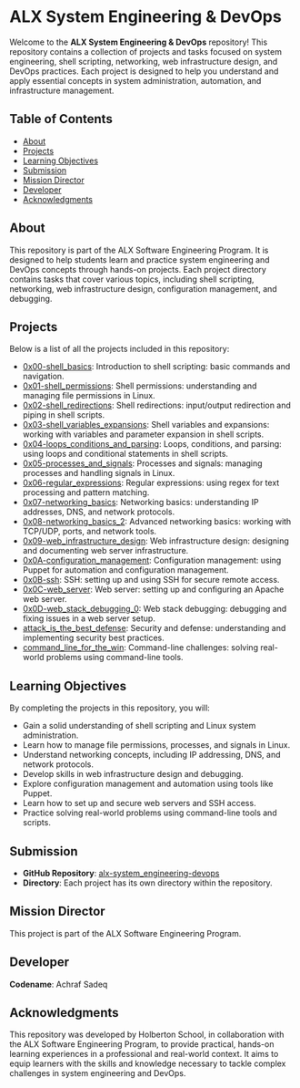 # ALX System Engineering & DevOps

Welcome to the **ALX System Engineering & DevOps** repository! This repository contains a collection of projects and tasks focused on system engineering, shell scripting, networking, web infrastructure design, and DevOps practices. Each project is designed to help you understand and apply essential concepts in system administration, automation, and infrastructure management.

## Table of Contents

- [About](#about)
- [Projects](#projects)
- [Learning Objectives](#learning-objectives)
- [Submission](#submission)
- [Mission Director](#mission-director)
- [Developer](#developer)
- [Acknowledgments](#acknowledgments)

## About

This repository is part of the ALX Software Engineering Program. It is designed to help students learn and practice system engineering and DevOps concepts through hands-on projects. Each project directory contains tasks that cover various topics, including shell scripting, networking, web infrastructure design, configuration management, and debugging.

## Projects

Below is a list of all the projects included in this repository:

- [0x00-shell_basics](./0x00-shell_basics): Introduction to shell scripting: basic commands and navigation.
- [0x01-shell_permissions](./0x01-shell_permissions): Shell permissions: understanding and managing file permissions in Linux.
- [0x02-shell_redirections](./0x02-shell_redirections): Shell redirections: input/output redirection and piping in shell scripts.
- [0x03-shell_variables_expansions](./0x03-shell_variables_expansions): Shell variables and expansions: working with variables and parameter expansion in shell scripts.
- [0x04-loops_conditions_and_parsing](./0x04-loops_conditions_and_parsing): Loops, conditions, and parsing: using loops and conditional statements in shell scripts.
- [0x05-processes_and_signals](./0x05-processes_and_signals): Processes and signals: managing processes and handling signals in Linux.
- [0x06-regular_expressions](./0x06-regular_expressions): Regular expressions: using regex for text processing and pattern matching.
- [0x07-networking_basics](./0x07-networking_basics): Networking basics: understanding IP addresses, DNS, and network protocols.
- [0x08-networking_basics_2](./0x08-networking_basics_2): Advanced networking basics: working with TCP/UDP, ports, and network tools.
- [0x09-web_infrastructure_design](./0x09-web_infrastructure_design): Web infrastructure design: designing and documenting web server infrastructure.
- [0x0A-configuration_management](./0x0A-configuration_management): Configuration management: using Puppet for automation and configuration management.
- [0x0B-ssh](./0x0B-ssh): SSH: setting up and using SSH for secure remote access.
- [0x0C-web_server](./0x0C-web_server): Web server: setting up and configuring an Apache web server.
- [0x0D-web_stack_debugging_0](./0x0D-web_stack_debugging_0): Web stack debugging: debugging and fixing issues in a web server setup.
- [attack_is_the_best_defense](./attack_is_the_best_defense): Security and defense: understanding and implementing security best practices.
- [command_line_for_the_win](./command_line_for_the_win): Command-line challenges: solving real-world problems using command-line tools.

## Learning Objectives

By completing the projects in this repository, you will:

- Gain a solid understanding of shell scripting and Linux system administration.
- Learn how to manage file permissions, processes, and signals in Linux.
- Understand networking concepts, including IP addressing, DNS, and network protocols.
- Develop skills in web infrastructure design and debugging.
- Explore configuration management and automation using tools like Puppet.
- Learn how to set up and secure web servers and SSH access.
- Practice solving real-world problems using command-line tools and scripts.

## Submission

- **GitHub Repository**: [alx-system_engineering-devops](https://github.com/Achrafsadeq/alx-system_engineering-devops)
- **Directory**: Each project has its own directory within the repository.

## Mission Director

This project is part of the ALX Software Engineering Program.

## Developer

**Codename**: Achraf Sadeq

## Acknowledgments

This repository was developed by Holberton School, in collaboration with the ALX Software Engineering Program, to provide practical, hands-on learning experiences in a professional and real-world context. It aims to equip learners with the skills and knowledge necessary to tackle complex challenges in system engineering and DevOps.
